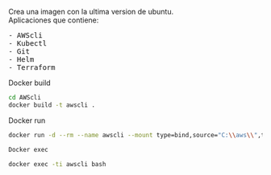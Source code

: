 Crea una imagen con la ultima version de ubuntu.
<br>
Aplicaciones que contiene: 
<pre>
- AWScli
- Kubectl
- Git
- Helm
- Terraform
</pre>

Docker build

```bash
cd AWScli
docker build -t awscli .
```

Docker run

```bash
docker run -d --rm --name awscli --mount type=bind,source="C:\\aws\\",target=/root awscli sleep infinity

Docker exec

docker exec -ti awscli bash